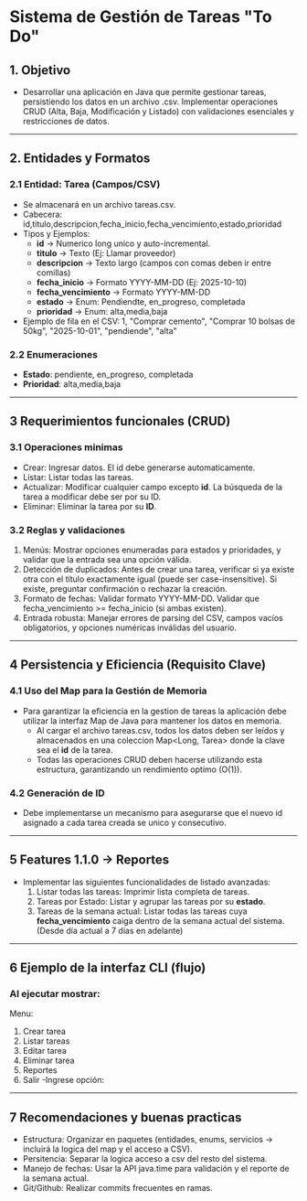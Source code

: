 # Sistema de Gestión de Tareas "To Do"
## 1. Objetivo
- Desarrollar una aplicación en Java que permite gestionar tareas, persistiendo los datos en un archivo .csv. Implementar operaciones CRUD (Alta, Baja, Modificación y Listado) con validaciones esenciales y restricciones de datos.
---

## 2. Entidades y Formatos
### 2.1 Entidad: Tarea (Campos/CSV)
- Se almacenará en un archivo tareas.csv.
- Cabecera: id,titulo,descripcion,fecha_inicio,fecha_vencimiento,estado,prioridad
- Tipos y Ejemplos:
  - **id** -> Numerico long unico y auto-incremental.
  - **titulo** -> Texto (Ej: Llamar proveedor)
  - **descripcion** -> Texto largo (campos con comas deben ir entre comillas)
  - **fecha_inicio** -> Formato YYYY-MM-DD (Ej: 2025-10-10)
  - **fecha_vencimiento** -> Formato YYYY-MM-DD
  - **estado** -> Enum: Pendiendte, en_progreso, completada
  - **prioridad** -> Enum: alta,media,baja
- Ejemplo de fila en el CSV: 1, "Comprar cemento", "Comprar 10 bolsas de 50kg", "2025-10-01", "pendiende", "alta"
### 2.2 Enumeraciones
- **Estado**: pendiente, en_progreso, completada
- **Prioridad**: alta,media,baja
---

## 3 Requerimientos funcionales (CRUD)
### 3.1 Operaciones minimas
- Crear: Ingresar datos. El id debe generarse automaticamente.
- Listar: Listar todas las tareas.
- Actualizar: Modificar cualquier campo excepto **id**. La búsqueda de la tarea a modificar debe ser por su ID.
- Eliminar: Eliminar la tarea por su **ID**.
### 3.2 Reglas y validaciones
1. Menús: Mostrar opciones enumeradas para estados y prioridades, y validar que la entrada sea una opción válida.
2. Detección de duplicados: Antes de crear una tarea, verificar si ya existe otra con el título exactamente igual (puede ser case-insensitive). Si existe, preguntar confirmación o rechazar la creación.
3. Formato de fechas: Validar formato YYYY-MM-DD. Validar que fecha_vencimiento >= fecha_inicio (si ambas existen).
4. Entrada robusta: Manejar errores de parsing del CSV, campos vacíos obligatorios, y opciones numéricas inválidas del usuario.
---

## 4 Persistencia y Eficiencia (Requisito Clave)
### 4.1 Uso del Map para la Gestión de Memoria
- Para garantizar la eficiencia en la gestion de tareas la aplicación debe utilizar la interfaz Map de Java para mantener los datos en memoria.
  - Al cargar el archivo tareas.csv, todos los datos deben ser leídos y almacenados en una coleccion Map<Long, Tarea> donde la clave sea el **id** de la tarea.
  - Todas las operaciones CRUD deben hacerse utilizando esta estructura, garantizando un rendimiento optimo (O(1)).
### 4.2 Generación de ID
- Debe implementarse un mecanismo para asegurarse que el nuevo id asignado a cada tarea creada se unico y consecutivo.
---

## 5 Features 1.1.0 -> Reportes
- Implementar las siguientes funcionalidades de listado avanzadas:
  1. Listar todas las tareas: Imprimir lista completa de tareas.
  2. Tareas por Estado: Listar y agrupar las tareas por su **estado**.
  3. Tareas de la semana actual: Listar todas las tareas cuya **fecha_vencimiento** caiga dentro de la semana actual del sistema. (Desde día actual a 7 días en adelante)
---

## 6 Ejemplo de la interfaz CLI (flujo)
### Al ejecutar mostrar:
Menu:
1) Crear tarea
2) Listar tareas
3) Editar tarea
4) Eliminar tarea
5) Reportes
6) Salir
-Ingrese opción:
---

## 7 Recomendaciones y buenas practicas
- Estructura: Organizar en paquetes (entidades, enums, servicios -> incluirá la logica del map y el acceso a CSV).
- Persitencia: Separar la logica acceso a csv del resto del sistema.
- Manejo de fechas: Usar la API java.time para validación y el reporte de la semana actual.
- Git/Github: Realizar commits frecuentes en ramas.
